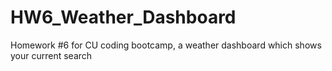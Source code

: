 # HW6_Weather_Dashboard
Homework #6 for CU coding bootcamp, a weather dashboard which shows your current search
